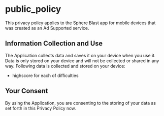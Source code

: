 # public_policy
This privacy policy applies to the Sphere Blast app for mobile devices that was created as an Ad Supported service.
## Information Collection and Use
The Application collects data and saves it on your device when you use it. Data is only stored on your device and will not be collected or shared in any way. 
Following data is collected and stored on your device:
- highscore for each of difficulties
## Your Consent
By using the Application, you are consenting to the storing of your data as set forth in this Privacy Policy now.


